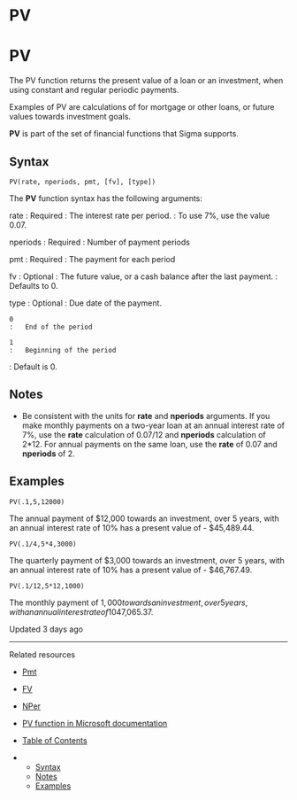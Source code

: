 # PV

# PV

The PV function returns the present value of a loan or an investment, when using constant and regular periodic payments.

Examples of PV are calculations of for mortgage or other loans, or future values towards investment goals.

**PV** is part of the set of financial functions that Sigma supports.

## Syntax

```
PV(rate, nperiods, pmt, [fv], [type])
```

The **PV** function syntax has the following arguments:

rate
:   Required
:   The interest rate per period.
:   To use 7%, use the value 0.07.

nperiods
:   Required
:   Number of payment periods

pmt
:   Required
:   The payment for each period

fv
:   Optional
:   The future value, or a cash balance after the last payment.
:   Defaults to 0.

type
:   Optional
:   Due date of the payment.

    0
    :   End of the period

    1
    :   Beginning of the period
:   Default is 0.

## Notes

* Be consistent with the units for **rate** and **nperiods** arguments. If you make monthly payments on a two-year loan at an annual interest rate of 7%, use the **rate** calculation of 0.07/12 and **nperiods** calculation of 2\*12. For annual payments on the same loan, use the **rate** of 0.07 and **nperiods** of 2.

## Examples

```
PV(.1,5,12000)
```

The annual payment of $12,000 towards an investment, over 5 years, with an annual interest rate of 10% has a present value of - $45,489.44.

```
PV(.1/4,5*4,3000)
```

The quarterly payment of $3,000 towards an investment, over 5 years, with an annual interest rate of 10% has a present value of - $46,767.49.

```
PV(.1/12,5*12,1000)
```

The monthly payment of $1,000 towards an investment, over 5 years, with an annual interest rate of 10%, has a present value of -$47,065.37.

Updated 3 days ago

---

Related resources

* [Pmt](/docs/pmt)
* [FV](/docs/fv)
* [NPer](/docs/nper)
* [PV function in Microsoft documentation](https://support.microsoft.com/en-us/office/pv-function-23879d31-0e02-4321-be01-da16e8168cbd)

* [Table of Contents](#)
* + [Syntax](#syntax)
  + [Notes](#notes)
  + [Examples](#examples)